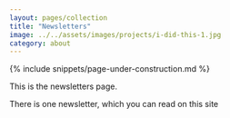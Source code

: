 ```yaml
---
layout: pages/collection
title: "Newsletters"
image: ../../assets/images/projects/i-did-this-1.jpg
category: about
---
```

{% include snippets/page-under-construction.md %}

This is the newsletters page.


There is one newsletter, which you can read on this site